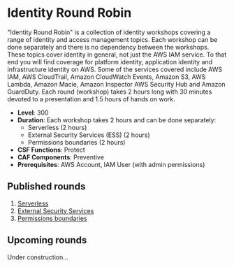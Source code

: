 # Identity Round Robin

"Identity Round Robin" is a collection of identity workshops covering a range of identity and access management topics. Each workshop can be done separately and there is no dependency between the workshops. These topics cover identity in general, not just the AWS IAM service. To that end you will find coverage for platform identity, application identity and infrastructure identity on AWS. Some of the services covered include AWS IAM, AWS CloudTrail, Amazon CloudWatch Events, Amazon S3, AWS Lambda, Amazon Macie, Amazon Inspector AWS Security Hub and Amazon GuardDuty. Each round (workshop) takes 2 hours long with 30 minutes devoted to a presentation and 1.5 hours of hands on work.

* **Level**: 300
* **Duration**: Each workshop takes 2 hours and can be done separately:
	* Serverless (2 hours)
	* External Security Services (ESS) (2 hours)
	* Permissions boundaries (2 hours)
* **CSF Functions**: Protect
* **CAF Components**: Preventive
* **Prerequisites**: AWS Account, IAM User (with admin permissions)

## Published rounds
1. [Serverless](./serverless/index.md)
2. [External Security Services](./ess/index.md)
3. [Permissions boundaries](./permission-boundaries/index.md) 

## Upcoming rounds

Under construction...